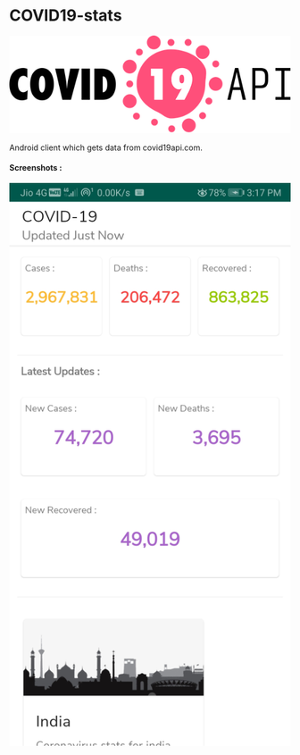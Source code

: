 # COVID19-stats


![COVID19API](https://github.com/kamaravichow/COVID19-stats/raw/master/docs/covid-api.png)

Android client which gets data from covid19api.com.



#### Screenshots :

![Screen](https://github.com/kamaravichow/COVID19-stats/raw/master/docs/screenshot.jpg)



